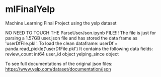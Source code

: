 # mlFinalYelp
Machine Learning Final Project using the yelp dataset  

NO NEED TO TOUCH THE ParseUserJson.ipynb FILE!!!
The file is just for parsing a 1.57GB user.json file and has stored the data frame as 'userDfFile.pkl'.
To load the clean dataframe: 
userDf = panda.read_pickle('userDfFile.pkl')
It contains the following data fields:
review_count      int64
user_id          object
yelping_since    object

To see full documentations of the original json files: https://www.yelp.com/dataset/documentation/json
